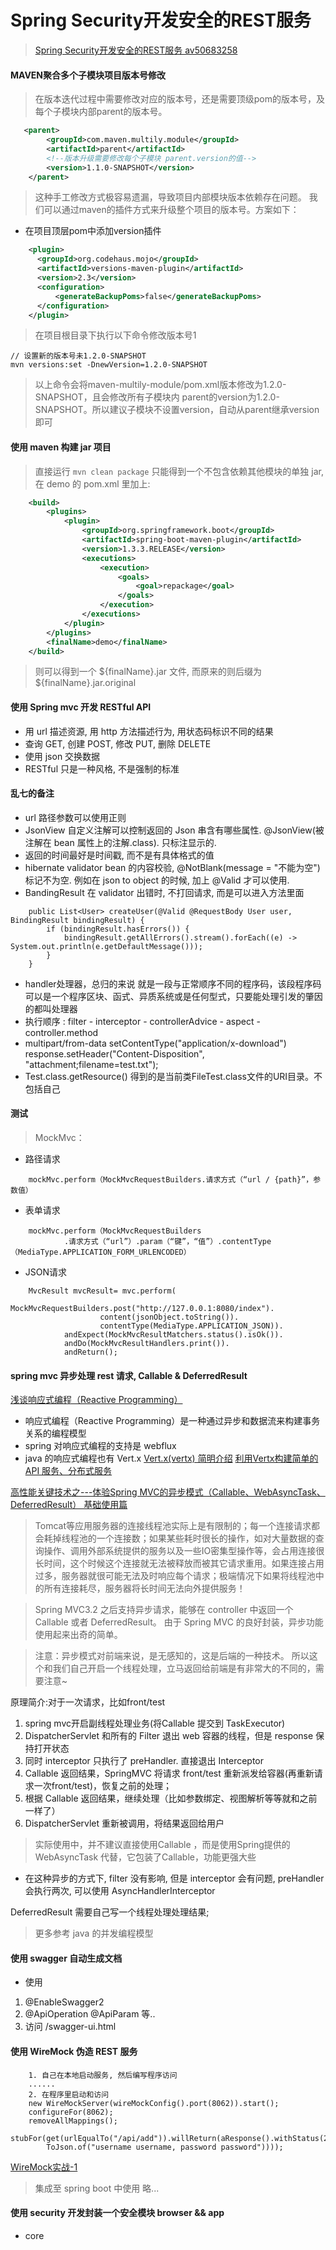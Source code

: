 # Spring Security开发安全的REST服务
> [Spring Security开发安全的REST服务  av50683258](https://www.bilibili.com/video/av50683258)

#### MAVEN聚合多个子模块项目版本号修改
> 在版本迭代过程中需要修改对应的版本号，还是需要顶级pom的版本号，及每个子模块内部parent的版本号。
```xml
   <parent>
        <groupId>com.maven.multily.module</groupId>
        <artifactId>parent</artifactId>
        <!--版本升级需要修改每个子模块 parent.version的值-->
        <version>1.1.0-SNAPSHOT</version>
    </parent>
```

> 这种手工修改方式极容易遗漏，导致项目内部模块版本依赖存在问题。
  我们可以通过maven的插件方式来升级整个项目的版本号。方案如下：

- 在项目顶层pom中添加version插件
```xml
    <plugin>
      <groupId>org.codehaus.mojo</groupId>
      <artifactId>versions-maven-plugin</artifactId>
      <version>2.3</version>
      <configuration>
          <generateBackupPoms>false</generateBackupPoms>
      </configuration>
    </plugin>
```
> 在项目根目录下执行以下命令修改版本号1
```
// 设置新的版本号未1.2.0-SNAPSHOT
mvn versions:set -DnewVersion=1.2.0-SNAPSHOT
```
> 以上命令会将maven-multily-module/pom.xml版本修改为1.2.0-SNAPSHOT，且会修改所有子模块内 parent的version为1.2.0-SNAPSHOT。所以建议子模块不设置version，自动从parent继承version即可

#### 使用 maven 构建 jar 项目
> 直接运行 `mvn clean package` 只能得到一个不包含依赖其他模块的单独 jar, 在 demo 的 pom.xml 里加上:   
```xml
    <build>
        <plugins>
            <plugin>
                <groupId>org.springframework.boot</groupId>
                <artifactId>spring-boot-maven-plugin</artifactId>
                <version>1.3.3.RELEASE</version>
                <executions>
                    <execution>
                        <goals>
                            <goal>repackage</goal>
                        </goals>
                    </execution>
                </executions>
            </plugin>
        </plugins>
        <finalName>demo</finalName>
    </build>
```
> 则可以得到一个 ${finalName}.jar 文件, 而原来的则后缀为 ${finalName}.jar.original

#### 使用 Spring mvc 开发 RESTful API
- 用 url 描述资源, 用 http 方法描述行为, 用状态码标识不同的结果
- 查询 GET, 创建 POST, 修改 PUT, 删除 DELETE
- 使用 json 交换数据
- RESTful 只是一种风格, 不是强制的标准

#### 乱七的备注
- url 路径参数可以使用正则 
- JsonView 自定义注解可以控制返回的 Json 串含有哪些属性. @JsonView(被注解在 bean 属性上的注解.class). 只标注显示的.
- 返回的时间最好是时间戳, 而不是有具体格式的值
- hibernate validator bean 的内容校验, @NotBlank(message = "不能为空") 标记不为空. 例如在 json to object 的时候, 加上 @Valid 才可以使用.
- BandingResult 在 validator 出错时, 不打回请求, 而是可以进入方法里面
```
    public List<User> createUser(@Valid @RequestBody User user, BindingResult bindingResult) {
        if (bindingResult.hasErrors()) {
            bindingResult.getAllErrors().stream().forEach((e) -> System.out.println(e.getDefaultMessage()));
        }
    }
```
- handler处理器，总归的来说 就是一段与正常顺序不同的程序码，该段程序码可以是一个程序区块、函式、异质系统或是任何型式，只要能处理引发的肇因的都叫处理器
- 执行顺序 : filter - interceptor - controllerAdvice - aspect - controller.method
- multipart/from-data   setContentType("application/x-download") response.setHeader("Content-Disposition", "attachment;filename=test.txt");
- Test.class.getResource() 得到的是当前类FileTest.class文件的URI目录。不包括自己


#### 测试
> MockMvc：

- 路径请求
```
    mockMvc.perform（MockMvcRequestBuilders.请求方式（“url / {path}”，参数值）
```
- 表单请求
```
    mockMvc.perform（MockMvcRequestBuilders 
            .请求方式（“url”）.param（“键”，“值”）.contentType（MediaType.APPLICATION_FORM_URLENCODED）
```
- JSON请求
```
    MvcResult mvcResult= mvc.perform(
            MockMvcRequestBuilders.post("http://127.0.0.1:8080/index").
                    content(jsonObject.toString()).
                    contentType(MediaType.APPLICATION_JSON)).
            andExpect(MockMvcResultMatchers.status().isOk()).
            andDo(MockMvcResultHandlers.print()).
            andReturn();
```

#### spring mvc 异步处理 rest 请求, Callable & DeferredResult
[浅谈响应式编程（Reactive Programming）](https://www.jianshu.com/p/1765f658200a)
- 响应式编程（Reactive Programming）是一种通过异步和数据流来构建事务关系的编程模型
- spring 对响应式编程的支持是 webflux
- java 的响应式编程也有 Vert.x [Vert.x(vertx) 简明介绍](https://blog.csdn.net/king_kgh/article/details/80772657) [利用Vertx构建简单的API 服务、分布式服务](https://www.jianshu.com/p/fbe0430959e8?from=groupmessage)

[高性能关键技术之---体验Spring MVC的异步模式（Callable、WebAsyncTask、DeferredResult） 基础使用篇](https://blog.csdn.net/f641385712/article/details/88692534)
> Tomcat等应用服务器的连接线程池实际上是有限制的；每一个连接请求都会耗掉线程池的一个连接数；如果某些耗时很长的操作，如对大量数据的查询操作、调用外部系统提供的服务以及一些IO密集型操作等，会占用连接很长时间，这个时候这个连接就无法被释放而被其它请求重用。如果连接占用过多，服务器就很可能无法及时响应每个请求；极端情况下如果将线程池中的所有连接耗尽，服务器将长时间无法向外提供服务！

> Spring MVC3.2 之后支持异步请求，能够在 controller 中返回一个 Callable 或者 DeferredResult。
> 由于 Spring MVC 的良好封装，异步功能使用起来出奇的简单。

> 注意：异步模式对前端来说，是无感知的，这是后端的一种技术。
  所以这个和我们自己开启一个线程处理，立马返回给前端是有非常大的不同的，需要注意~
  
原理简介:对于一次请求，比如front/test

1. spring mvc开启副线程处理业务(将Callable 提交到 TaskExecutor)
2. DispatcherServlet 和所有的 Filter 退出 web 容器的线程，但是 response 保持打开状态
3. 同时 interceptor 只执行了 preHandler. 直接退出 Interceptor
4. Callable 返回结果，SpringMVC 将请求 front/test 重新派发给容器(再重新请求一次front/test)，恢复之前的处理；
5. 根据 Callable 返回结果，继续处理（比如参数绑定、视图解析等等就和之前一样了）
6. DispatcherServlet 重新被调用，将结果返回给用户

> 实际使用中，并不建议直接使用Callable ，而是使用Spring提供的WebAsyncTask 代替，它包装了Callable，功能更强大些

- 在这种异步的方式下, filter 没有影响, 但是 interceptor 会有问题, preHandler 会执行两次, 可以使用 AsyncHandlerInterceptor

DeferredResult 需要自己写一个线程处理处理结果;
> 更多参考 java 的并发编程模型

#### 使用 swagger 自动生成文档
- 使用 
1. @EnableSwagger2
2. @ApiOperation @ApiParam 等..
3. 访问 /swagger-ui.html

#### 使用 WireMock 伪造 REST 服务
```
    1. 自己在本地启动服务, 然后编写程序访问
    ......
    2. 在程序里启动和访问
    new WireMockServer(wireMockConfig().port(8062)).start();
    configureFor(8062);
    removeAllMappings();
    stubFor(get(urlEqualTo("/api/add")).willReturn(aResponse().withStatus(200).withBody(
        ToJson.of("username username, password password"))));
```
[WireMock实战-1](https://www.jianshu.com/p/dba612b2172c)
> 集成至 spring boot 中使用 略...

#### 使用 security 开发封装一个安全模块 browser && app
- core




















